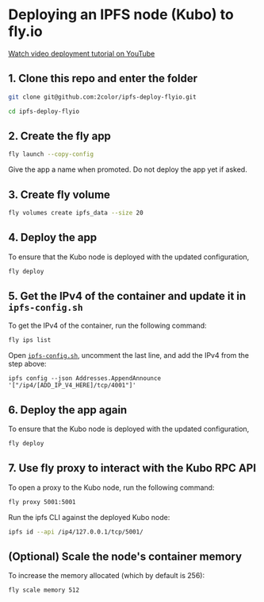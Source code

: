 # Deploying an IPFS node (Kubo) to fly.io

[Watch video deployment tutorial on YouTube](https://www.youtube.com/watch?v=k1Hcg3B43Q4)

## 1. Clone this repo and enter the folder

```sh
git clone git@github.com:2color/ipfs-deploy-flyio.git

cd ipfs-deploy-flyio
```

## 2. Create the fly app

```sh
fly launch --copy-config
```

Give the app a name when promoted. Do not deploy the app yet if asked.


## 3. Create fly volume

```sh
fly volumes create ipfs_data --size 20
```

## 4. Deploy the app

To ensure that the Kubo node is deployed with the updated configuration,

```sh
fly deploy
```

## 5. Get the IPv4 of the container and update it in `ipfs-config.sh`

To get the IPv4 of the container, run the following command:

```sh
fly ips list
```

Open [`ipfs-config.sh`](./ipfs-config.sh), uncomment the last line, and add the IPv4 from the step above:

```
ipfs config --json Addresses.AppendAnnounce '["/ip4/[ADD_IP_V4_HERE]/tcp/4001"]'
```

## 6. Deploy the app again

To ensure that the Kubo node is deployed with the updated configuration,

```sh
fly deploy
```

## 7. Use fly proxy to interact with the Kubo RPC API

To open a proxy to the Kubo node, run the following command:

```sh
fly proxy 5001:5001
```

Run the ipfs CLI against the deployed Kubo node:

```sh
ipfs id --api /ip4/127.0.0.1/tcp/5001/
```

## (Optional) Scale the node's container memory

To increase the memory allocated (which by default is 256):

```sh
fly scale memory 512
```
